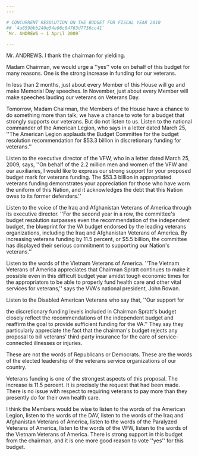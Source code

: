```yaml
---
---

# CONCURRENT RESOLUTION ON THE BUDGET FOR FISCAL YEAR 2010
## `4a859bbb240e54e06c64763d7736cc41`
`Mr. ANDREWS — 1 April 2009`

---
```



Mr. ANDREWS. I thank the chairman for yielding.

Madam Chairman, we would urge a ''yes'' vote on behalf of this budget 
for many reasons. One is the strong increase in funding for our 
veterans.

In less than 2 months, just about every Member of this House will go 
and make Memorial Day speeches. In November, just about every Member 
will make speeches lauding our veterans on Veterans Day.

Tomorrow, Madam Chairman, the Members of the House have a chance to 
do something more than talk; we have a chance to vote for a budget that 
strongly supports our veterans. But do not listen to us. Listen to the 
national commander of the American Legion, who says in a letter dated 
March 25, ''The American Legion applauds the Budget Committee for the 
budget resolution recommendation for $53.3 billion in discretionary 
funding for veterans.''

Listen to the executive director of the VFW, who in a letter dated 
March 25, 2009, says, ''On behalf of the 2.2 million men and women of 
the VFW and our auxiliaries, I would like to express our strong support 
for your proposed budget mark for veterans funding. The $53.3 billion 
in appropriated veterans funding demonstrates your appreciation for 
those who have worn the uniform of this Nation, and it acknowledges the 
debt that this Nation owes to its former defenders.''

Listen to the voice of the Iraq and Afghanistan Veterans of America 
through its executive director. ''For the second year in a row, the 
committee's budget resolution surpasses even the recommendation of the 
independent budget, the blueprint for the VA budget endorsed by the 
leading veterans organizations, including the Iraq and Afghanistan 
Veterans of America. By increasing veterans funding by 11.5 percent, or 
$5.5 billion, the committee has displayed their serious commitment to 
supporting our Nation's veterans.''

Listen to the words of the Vietnam Veterans of America. ''The Vietnam 
Veterans of America appreciates that Chairman Spratt continues to make 
it possible even in this difficult budget year amidst tough economic 
times for the appropriators to be able to properly fund health care and 
other vital services for veterans,'' says the VVA's national president, 
John Rowan.

Listen to the Disabled American Veterans who say that, ''Our support 
for


the discretionary funding levels included in Chairman Spratt's budget 
closely reflect the recommendations of the independent budget and 
reaffirm the goal to provide sufficient funding for the VA.'' They say 
they particularly appreciate the fact that the chairman's budget 
rejects any proposal to bill veterans' third-party insurance for the 
care of service-connected illnesses or injuries.

These are not the words of Republicans or Democrats. These are the 
words of the elected leadership of the veterans service organizations 
of our country.

Veterans funding is one of the strongest aspects of this proposal. 
The increase is 11.5 percent. It is precisely the request that had been 
made. There is no issue with respect to requiring veterans to pay more 
than they presently do for their own health care.

I think the Members would be wise to listen to the words of the 
American Legion, listen to the words of the DAV, listen to the words of 
the Iraq and Afghanistan Veterans of America, listen to the words of 
the Paralyzed Veterans of America, listen to the words of the VFW, 
listen to the words of the Vietnam Veterans of America. There is strong 
support in this budget from the chairman, and it is one more good 
reason to vote ''yes'' for this budget.